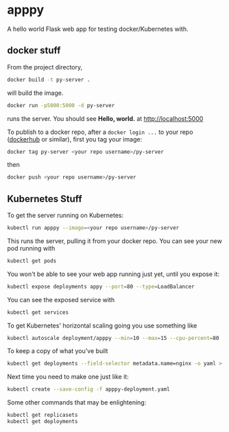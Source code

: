 # apppy
A hello world Flask web app for testing docker/Kubernetes with.

## docker stuff

From the project directory,

``` bash
docker build -t py-server .
```

will build the image.

``` bash
docker run -p5000:5000 -d py-server
```

runs the server. You should see **Hello, world.** at [http://localhost:5000](http://localhost:5000)

To publish to a docker repo, after a `docker login ...` to your repo ([dockerhub](https://hub.docker.com/) or similar), first you tag your image:

``` bash
docker tag py-server <your repo username>/py-server
```

then

``` bash
docker push <your repo username>/py-server
```

## Kubernetes Stuff
To get the server running on Kubernetes:

``` bash
kubectl run apppy --image=<your repo username>/py-server
```

This runs the server, pulling it from your docker repo. You can see your new pod running with

``` bash
kubectl get pods
```

You won't be able to see your web app running just yet, until you expose it:

``` bash
kubectl expose deployments appy --port=80 --type=LoadBalancer
```

You can see the exposed service with

``` bash
kubectl get services
```

To get Kubernetes' horizontal scaling going you use something like

``` bash
kubectl autoscale deployment/apppy --min=10 --max=15 --cpu-percent=80
```

To keep a copy of what you've built

``` bash
kubectl get deployments --field-selector metadata.name=nginx -o yaml > apppy-deployment.yaml
```

Next time you need to make one just like it:

``` bash
kubectl create --save-config -f apppy-deployment.yaml
```

Some other commands that may be enlightening:

``` bash
kubectl get replicasets
kubectl get deployments
```
